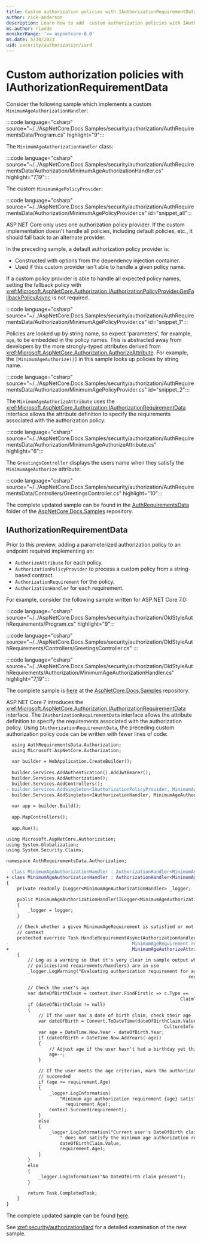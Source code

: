 ```yaml
---
title: Custom authorization policies with IAuthorizationRequirementData
author: rick-anderson
description: Learn how to add  custom authorization policies with IAuthorizationRequirementData.
ms.author: riande
monikerRange: '>= aspnetcore-8.0'
ms.date: 5/30/2023
uid: security/authorization/iard
---
```

# Custom authorization policies with IAuthorizationRequirementData

Consider the following sample which implements a custom `MinimumAgeAuthorizationHandler`:

<!--
The <xref:Microsoft.AspNetCore.Authorization.IAuthorizationRequirementData> interface allows the attribute definition to specify the requirements associated with the authorization policy:
-->

:::code language="csharp" source="~/../AspNetCore.Docs.Samples/security/authorization/AuthRequirementsData/Program.cs" highlight="9":::

The `MinimumAgeAuthorizationHandler` class:

:::code language="csharp" source="~/../AspNetCore.Docs.Samples/security/authorization/AuthRequirementsData/Authorization/MinimumAgeAuthorizationHandler.cs" highlight="7,19":::

The custom `MinimumAgePolicyProvider`:

:::code language="csharp" source="~/../AspNetCore.Docs.Samples/security/authorization/AuthRequirementsData/Authorization/MinimumAgePolicyProvider.cs" id="snippet_all":::

ASP.NET Core only uses one authorization policy provider. If the custom implementation
doesn't handle all policies, including default policies, etc., it should fall back to an
alternate provider.

In the preceding sample, a default authorization policy provider is:

* Constructed with options from the dependency injection container.
* Used if this custom provider isn't able to handle a given policy name.

If a custom policy provider is able to handle all expected policy names, setting the fallback policy with <xref:Microsoft.AspNetCore.Authorization.IAuthorizationPolicyProvider.GetFallbackPolicyAsync> is not required..

:::code language="csharp" source="~/../AspNetCore.Docs.Samples/security/authorization/AuthRequirementsData/Authorization/MinimumAgePolicyProvider.cs" id="snippet_1":::

Policies are looked up by string name, so expect 'parameters', for example, `age`, to be embedded in the policy names. This is abstracted away from developers by the more strongly-typed attributes derived from <xref:Microsoft.AspNetCore.Authorization.AuthorizeAttribute>. For example, the `[MinimumAgeAuthorize()]` in this sample looks up policies by string name.

:::code language="csharp" source="~/../AspNetCore.Docs.Samples/security/authorization/AuthRequirementsData/Authorization/MinimumAgePolicyProvider.cs" id="snippet_2":::

The `MinimumAgeAuthorizeAttribute` uses the <xref:Microsoft.AspNetCore.Authorization.IAuthorizationRequirementData> interface allows the attribute definition to specify the requirements associated with the authorization policy:

:::code language="csharp" source="~/../AspNetCore.Docs.Samples/security/authorization/AuthRequirementsData/Authorization/MinimumAgeAuthorizeAttribute.cs" highlight="6":::

The `GreetingsController` displays the users name when they satisfy the `MinimumAgeAuthorize` attribute:

:::code language="csharp" source="~/../AspNetCore.Docs.Samples/security/authorization/AuthRequirementsData/Controllers/GreetingsController.cs" highlight="10":::

<!--

:::code language="csharp" source="~/../AspNetCore.Docs.Samples/security/authorization/AuthRequirementsData/Authorization/MinimumAgePolicyProvider.cs" highlight="1":::

:::code language="csharp" source="~/../AspNetCore.Docs.Samples/security/authorization/AuthRequirementsData/Authorization/MinimumAgeRequirement.cs" highlight="1":::
-->

The complete updated sample can be found in the [AuthRequirementsData](https://github.com/dotnet/AspNetCore.Docs.Samples/tree/main/security/authorization/AuthRequirementsData) folder of the [AspNetCore.Docs.Samples](https://github.com/dotnet/AspNetCore.Docs.Samples) repository.

<!-- Move to What's new  -->
## IAuthorizationRequirementData

Prior to this preview, adding a parameterized authorization policy to an endpoint required implementing an:

* `AuthorizeAttribute` for each policy.
* `AuthorizationPolicyProvider` to process a custom policy from a string-based contract.
* `AuthorizationRequirement` for the policy.
* `AuthorizationHandler` for each requirement.

For example, consider the following sample written for ASP.NET Core 7.0:

:::code language="csharp" source="~/../AspNetCore.Docs.Samples/security/authorization/OldStyleAuthRequirements/Program.cs" highlight="9":::

:::code language="csharp" source="~/../AspNetCore.Docs.Samples/security/authorization/OldStyleAuthRequirements/Controllers/GreetingsController.cs" :::

:::code language="csharp" source="~/../AspNetCore.Docs.Samples/security/authorization/OldStyleAuthRequirements/Authorization/MinimumAgeAuthorizationHandler.cs" highlight="7,19":::

The complete sample is [here](https://github.com/dotnet/AspNetCore.Docs.Samples/tree/main/security/authorization/OldStyleAuthRequirements) at the [AspNetCore.Docs.Samples](https://github.com/dotnet/AspNetCore.Docs.Samples) repository.

ASP.NET Core 7 introduces the <xref:Microsoft.AspNetCore.Authorization.IAuthorizationRequirementData> interface. The `IAuthorizationRequirementData` interface allows the attribute definition to specify the requirements associated with the authorization policy. Using `IAuthorizationRequirementData`, the preceding custom authorization policy code can be written with fewer lines of code:

```diff
  using AuthRequirementsData.Authorization;
  using Microsoft.AspNetCore.Authorization;
  
  var builder = WebApplication.CreateBuilder();
  
  builder.Services.AddAuthentication().AddJwtBearer();
  builder.Services.AddAuthorization();
  builder.Services.AddControllers();
- builder.Services.AddSingleton<IAuthorizationPolicyProvider, MinimumAgePolicyProvider>();
  builder.Services.AddSingleton<IAuthorizationHandler, MinimumAgeAuthorizationHandler>();
  
  var app = builder.Build();
  
  app.MapControllers();
  
  app.Run();
```

```diff
using Microsoft.AspNetCore.Authorization;
using System.Globalization;
using System.Security.Claims;

namespace AuthRequirementsData.Authorization;

- class MinimumAgeAuthorizationHandler : AuthorizationHandler<MinimumAgeRequirement>
+ class MinimumAgeAuthorizationHandler : AuthorizationHandler<MinimumAgeAuthorizeAttribute>
{
    private readonly ILogger<MinimumAgeAuthorizationHandler> _logger;

    public MinimumAgeAuthorizationHandler(ILogger<MinimumAgeAuthorizationHandler> logger)
    {
        _logger = logger;
    }

    // Check whether a given MinimumAgeRequirement is satisfied or not for a particular
    // context
    protected override Task HandleRequirementAsync(AuthorizationHandlerContext context,
-                                              MinimumAgeRequirement requirement)
+                                              MinimumAgeAuthorizeAttribute requirement)
    {
        // Log as a warning so that it's very clear in sample output which authorization
        // policies(and requirements/handlers) are in use
        _logger.LogWarning("Evaluating authorization requirement for age >= {age}",
                                                                    requirement.Age);

        // Check the user's age
        var dateOfBirthClaim = context.User.FindFirst(c => c.Type ==
                                                                 ClaimTypes.DateOfBirth);
        if (dateOfBirthClaim != null)
        {
            // If the user has a date of birth claim, check their age
            var dateOfBirth = Convert.ToDateTime(dateOfBirthClaim.Value,
                                                           CultureInfo.InvariantCulture);
            var age = DateTime.Now.Year - dateOfBirth.Year;
            if (dateOfBirth > DateTime.Now.AddYears(-age))
            {
                // Adjust age if the user hasn't had a birthday yet this year
                age--;
            }

            // If the user meets the age criterion, mark the authorization requirement
            // succeeded
            if (age >= requirement.Age)
            {
                _logger.LogInformation(
                    "Minimum age authorization requirement {age} satisfied",
                      requirement.Age);
                context.Succeed(requirement);
            }
            else
            {
                _logger.LogInformation("Current user's DateOfBirth claim ({dateOfBirth})" +
                    " does not satisfy the minimum age authorization requirement {age}",
                    dateOfBirthClaim.Value,
                    requirement.Age);
            }
        }
        else
        {
            _logger.LogInformation("No DateOfBirth claim present");
        }

        return Task.CompletedTask;
    }
}
```

The complete updated sample can be found [here](https://github.com/dotnet/AspNetCore.Docs.Samples/tree/main/security/authorization/AuthRequirementsData).

See <xref:security/authorization/iard> for a detailed examination of the new sample.
